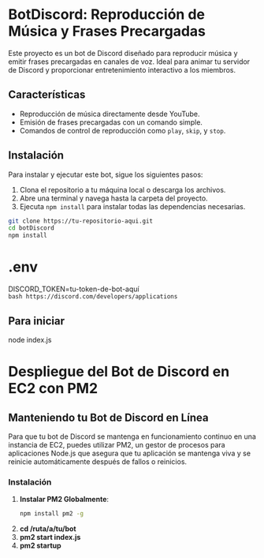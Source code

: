 # BotDiscord: Reproducción de Música y Frases Precargadas

Este proyecto es un bot de Discord diseñado para reproducir música y emitir frases precargadas en canales de voz. Ideal para animar tu servidor de Discord y proporcionar entretenimiento interactivo a los miembros.

## Características

- Reproducción de música directamente desde YouTube.
- Emisión de frases precargadas con un comando simple.
- Comandos de control de reproducción como `play`, `skip`, y `stop`.

## Instalación

Para instalar y ejecutar este bot, sigue los siguientes pasos:

1. Clona el repositorio a tu máquina local o descarga los archivos.
2. Abre una terminal y navega hasta la carpeta del proyecto.
3. Ejecuta `npm install` para instalar todas las dependencias necesarias.

```bash
git clone https://tu-repositorio-aqui.git
cd botDiscord
npm install
```

# .env
DISCORD_TOKEN=tu-token-de-bot-aquí  
```bash https://discord.com/developers/applications ```
## Para iniciar
node index.js


# Despliegue del Bot de Discord en EC2 con PM2

## Manteniendo tu Bot de Discord en Línea

Para que tu bot de Discord se mantenga en funcionamiento continuo en una instancia de EC2, puedes utilizar PM2, un gestor de procesos para aplicaciones Node.js que asegura que tu aplicación se mantenga viva y se reinicie automáticamente después de fallos o reinicios.

### Instalación

1. **Instalar PM2 Globalmente**:
   ```sh
   npm install pm2 -g
2. **cd /ruta/a/tu/bot**
3. **pm2 start index.js**
4. **pm2 startup**


